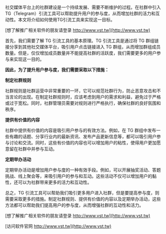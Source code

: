 社交媒体平台上的社群建设是一个持续发展、需要不断维护的过程。在社群中引入TG（Telegram）引流工具可以帮助提升用户的参与度，从而增加社群的活力和互动性。本文将介绍如何使用TG引流工具来实现这一目标。

[想了解推广相关软件的朋友请登录 http://www.vst.tw](http://www.vst.tw)

首先，我们需要了解 TG 引流工具的基本原理。TG 引流工具是通过将 TG 群组链接分享到其他社交媒体平台，吸引用户点击链接进入 TG 群组，从而增加群组成员数量。但是，仅仅增加成员数量并不能提高社群的活跃度，我们需要更多的用户参与来实现这一目的。

**因此，为了提升用户参与度，我们需要采取以下措施：**

**制定社群规则**

社群规则是社群运营中非常重要的一环，它可以规范社群行为，防止恶意攻击和不当言论的出现。在制定社群规则时，应该考虑到用户的需求和利益，避免过于严格或过于宽松。同时，社群管理员需要对规则进行严格执行，确保社群的良好氛围和秩序。

**提供有价值的内容**

社群中提供有价值的内容是吸引用户参与的有效方法。例如，在 TG 群组中发布一些有趣的话题、分享行业内的最新资讯、发布产品更新信息等，都可以吸引用户参与讨论和交流。同时，这些有价值的内容也可以增加用户的粘性，使得用户更加愿意留在社群中并参与互动。

**定期举办活动**

定期举办活动是增加用户参与度的一种有效手段。例如，可以开展抽奖活动、答题挑战、线上聚会等，来吸引用户的参与和互动。这些活动不仅可以增加用户的黏性，还可以为社群带来更多的活力和互动性。

总之，TG 引流工具可以帮助我们吸引更多用户进入社群，但是要提高参与度，则需要采取更多的措施。制定社群规则、提供有价值的内容以及定期举办活动，这些方法都可以帮助我们提高用户的参与度，从而增强社群的互动性和活力。

[想了解推广相关软件的朋友请登录 http://www.vst.tw](http://www.vst.tw)


[访问软件官网 http://www.vst.tw](http://www.vst.tw)
